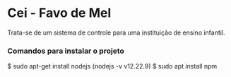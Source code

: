 # Cei - Favo de Mel
Trata-se de um sistema de controle para uma instituição de ensino infantil.

### Comandos para instalar o projeto

$ sudo apt-get install nodejs (nodejs -v v12.22.9)
$ sudo apt install npm
